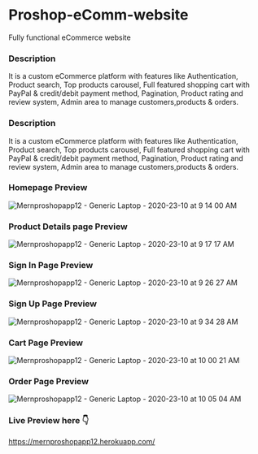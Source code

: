 # Proshop-eComm-website
Fully functional eCommerce website

### Description
It is a custom eCommerce platform with features like Authentication, Product search, Top products carousel, Full featured shopping cart with PayPal & credit/debit payment method, Pagination, Product rating and review system, Admin area to manage customers,products & orders.

### Description 
It is a custom eCommerce platform with features like Authentication, Product search, Top products carousel, Full featured shopping cart with PayPal & credit/debit payment method, Pagination, Product rating and review system, Admin area to manage customers,products & orders.

### Homepage Preview
![Mernproshopapp12 - Generic Laptop - 2020-23-10 at 9 14 00 AM](https://user-images.githubusercontent.com/65386350/96954047-3521ce00-1510-11eb-8e33-46309c9d4f43.jpg)

### Product Details page Preview
![Mernproshopapp12 - Generic Laptop - 2020-23-10 at 9 17 17 AM](https://user-images.githubusercontent.com/65386350/96954541-38698980-1511-11eb-9240-d88389374871.jpg)

### Sign In Page Preview
![Mernproshopapp12 - Generic Laptop - 2020-23-10 at 9 26 27 AM](https://user-images.githubusercontent.com/65386350/96955270-d578f200-1512-11eb-8974-0ad1c15bd6aa.jpg)

### Sign Up Page Preview
![Mernproshopapp12 - Generic Laptop - 2020-23-10 at 9 34 28 AM](https://user-images.githubusercontent.com/65386350/96955372-0bb67180-1513-11eb-8adb-5015d99126d5.jpg)

### Cart Page Preview
![Mernproshopapp12 - Generic Laptop - 2020-23-10 at 10 00 21 AM](https://user-images.githubusercontent.com/65386350/96956797-a9f80680-1516-11eb-977e-3fe8a2fd2fc6.jpg)

### Order Page Preview
![Mernproshopapp12 - Generic Laptop - 2020-23-10 at 10 05 04 AM](https://user-images.githubusercontent.com/65386350/96957329-f263f400-1517-11eb-800f-60d6565fb543.jpg)


### Live Preview here 👇
https://mernproshopapp12.herokuapp.com/

